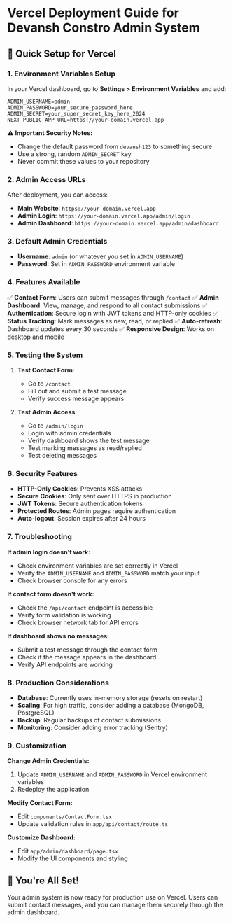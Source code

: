 # Vercel Deployment Guide for Devansh Constro Admin System

## 🚀 Quick Setup for Vercel

### 1. Environment Variables Setup

In your Vercel dashboard, go to **Settings > Environment Variables** and add:

```
ADMIN_USERNAME=admin
ADMIN_PASSWORD=your_secure_password_here
ADMIN_SECRET=your_super_secret_key_here_2024
NEXT_PUBLIC_APP_URL=https://your-domain.vercel.app
```

**⚠️ Important Security Notes:**
- Change the default password from `devansh123` to something secure
- Use a strong, random `ADMIN_SECRET` key
- Never commit these values to your repository

### 2. Admin Access URLs

After deployment, you can access:

- **Main Website**: `https://your-domain.vercel.app`
- **Admin Login**: `https://your-domain.vercel.app/admin/login`
- **Admin Dashboard**: `https://your-domain.vercel.app/admin/dashboard`

### 3. Default Admin Credentials

- **Username**: `admin` (or whatever you set in `ADMIN_USERNAME`)
- **Password**: Set in `ADMIN_PASSWORD` environment variable

### 4. Features Available

✅ **Contact Form**: Users can submit messages through `/contact`
✅ **Admin Dashboard**: View, manage, and respond to all contact submissions
✅ **Authentication**: Secure login with JWT tokens and HTTP-only cookies
✅ **Status Tracking**: Mark messages as new, read, or replied
✅ **Auto-refresh**: Dashboard updates every 30 seconds
✅ **Responsive Design**: Works on desktop and mobile

### 5. Testing the System

1. **Test Contact Form**:
   - Go to `/contact`
   - Fill out and submit a test message
   - Verify success message appears

2. **Test Admin Access**:
   - Go to `/admin/login`
   - Login with admin credentials
   - Verify dashboard shows the test message
   - Test marking messages as read/replied
   - Test deleting messages

### 6. Security Features

- **HTTP-Only Cookies**: Prevents XSS attacks
- **Secure Cookies**: Only sent over HTTPS in production
- **JWT Tokens**: Secure authentication tokens
- **Protected Routes**: Admin pages require authentication
- **Auto-logout**: Session expires after 24 hours

### 7. Troubleshooting

**If admin login doesn't work:**
- Check environment variables are set correctly in Vercel
- Verify the `ADMIN_USERNAME` and `ADMIN_PASSWORD` match your input
- Check browser console for any errors

**If contact form doesn't work:**
- Check the `/api/contact` endpoint is accessible
- Verify form validation is working
- Check browser network tab for API errors

**If dashboard shows no messages:**
- Submit a test message through the contact form
- Check if the message appears in the dashboard
- Verify API endpoints are working

### 8. Production Considerations

- **Database**: Currently uses in-memory storage (resets on restart)
- **Scaling**: For high traffic, consider adding a database (MongoDB, PostgreSQL)
- **Backup**: Regular backups of contact submissions
- **Monitoring**: Consider adding error tracking (Sentry)

### 9. Customization

**Change Admin Credentials:**
1. Update `ADMIN_USERNAME` and `ADMIN_PASSWORD` in Vercel environment variables
2. Redeploy the application

**Modify Contact Form:**
- Edit `components/ContactForm.tsx`
- Update validation rules in `app/api/contact/route.ts`

**Customize Dashboard:**
- Edit `app/admin/dashboard/page.tsx`
- Modify the UI components and styling

## 🎉 You're All Set!

Your admin system is now ready for production use on Vercel. Users can submit contact messages, and you can manage them securely through the admin dashboard.
